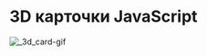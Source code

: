 # 3D карточки JavaScript


![_3d_card](https://vk.com/doc228268640_504753714?hash=306a1e5ab903dc9dbc&dl=58fddb40b36bc8e71b)-gif
